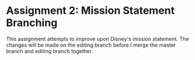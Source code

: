 # Assignment 2: Mission Statement Branching

This assignment attempts to improve upon Disney's mission statement. The changes will be made on the editing branch before I merge the master branch and editing branch together.